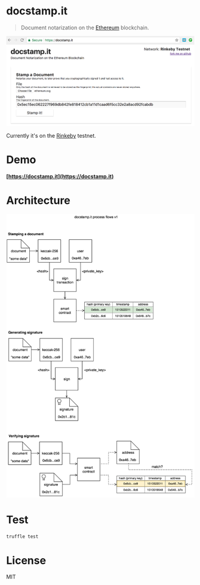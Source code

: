 # docstamp.it

> Document notarization on the [Ethereum](https://ethereum.org/) blockchain.

<a href="https://docstamp.it"><img src="./public/assets/screenshot.png" width="700" /></a>

Currently it's on the [Rinkeby](https://www.rinkeby.io) testnet.

# Demo

**[https://docstamp.it](https://docstamp.it)**

# Architecture

<img src="./public/assets/diagrams/docstampitv1.png" width="600" /></a>

# Test

```bash
truffle test
```

# License

MIT
